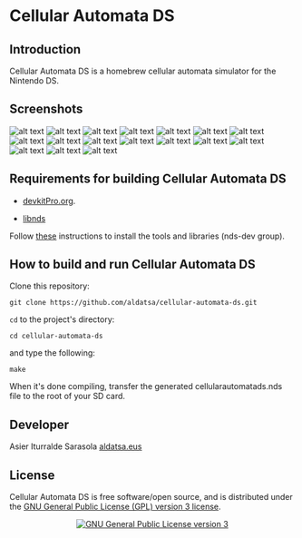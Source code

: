 # Cellular Automata DS

## Introduction

Cellular Automata DS is a homebrew cellular automata simulator for the Nintendo DS.


## Screenshots

![alt text](https://raw.githubusercontent.com/aldatsa/cellular-automata-ds/gh-pages/img/screenshots/automata-selection.png "Automata selection menu")
![alt text](https://raw.githubusercontent.com/aldatsa/cellular-automata-ds/gh-pages/img/screenshots/elementary-cellular-automata-rule-101.png "Elementary cellular automata rule 101")
![alt text](https://raw.githubusercontent.com/aldatsa/cellular-automata-ds/gh-pages/img/screenshots/elementary-cellular-automata-rule-126-random.png "Elementary cellular automata rule 126 random initial state")
![alt text](https://raw.githubusercontent.com/aldatsa/cellular-automata-ds/gh-pages/img/screenshots/langton-ant.png "Langton's ant")
![alt text](https://raw.githubusercontent.com/aldatsa/cellular-automata-ds/gh-pages/img/screenshots/langton-hexagonal-ant.png "Langton's hexagonal ant")
![alt text](https://raw.githubusercontent.com/aldatsa/cellular-automata-ds/gh-pages/img/screenshots/boolean-automata-von-neumann-neighborhood.png "Boolean automata Von Neumann neighborhood")
![alt text](https://raw.githubusercontent.com/aldatsa/cellular-automata-ds/gh-pages/img/screenshots/boolean-automata-moore-neighborhood.png "Boolean automata Moore neighborhood")
![alt text](https://raw.githubusercontent.com/aldatsa/cellular-automata-ds/gh-pages/img/screenshots/boolean-hexagonal-automata.png "Boolean hexagonal automata")
![alt text](https://raw.githubusercontent.com/aldatsa/cellular-automata-ds/gh-pages/img/screenshots/boolean-triangular-automata.png "Boolean triangular automata Von Neumann neighborhood")
![alt text](https://raw.githubusercontent.com/aldatsa/cellular-automata-ds/gh-pages/img/screenshots/boolean-triangular-automata-moore-neighborhood.png "Boolean triangular automata Moore neighborhood")
![alt text](https://raw.githubusercontent.com/aldatsa/cellular-automata-ds/gh-pages/img/screenshots/conway-game-of-life.png "Conway's game of life")
![alt text](https://raw.githubusercontent.com/aldatsa/cellular-automata-ds/gh-pages/img/screenshots/munching-squares.png "Munching squares")
![alt text](https://raw.githubusercontent.com/aldatsa/cellular-automata-ds/gh-pages/img/screenshots/BML-traffic-model.png "BML traffic model")
![alt text](https://raw.githubusercontent.com/aldatsa/cellular-automata-ds/gh-pages/img/screenshots/cyclic-cellular-automata.png "Cyclic cellular automata")
![alt text](https://raw.githubusercontent.com/aldatsa/cellular-automata-ds/gh-pages/img/screenshots/stepping-stone.png "Stepping stone")
![alt text](https://raw.githubusercontent.com/aldatsa/cellular-automata-ds/gh-pages/img/screenshots/color-selection-menu.png "Color selection menu")
![alt text](https://raw.githubusercontent.com/aldatsa/cellular-automata-ds/gh-pages/img/screenshots/language-selection.png "Language selection menu")

## Requirements for building Cellular Automata DS

* [devkitPro.org](http://devkitpro.org).

* [libnds](http://libnds.devkitpro.org/)

Follow [these](http://devkitpro.org/wiki/Getting_Started) instructions to install the tools and libraries (nds-dev group).


## How to build and run Cellular Automata DS

Clone this repository:

    git clone https://github.com/aldatsa/cellular-automata-ds.git

`cd` to the project's directory:

    cd cellular-automata-ds

and type the following:

    make

When it's done compiling, transfer the generated cellularautomatads.nds file to the root of your SD card.

## Developer

Asier Iturralde Sarasola [aldatsa.eus](http://aldatsa.eus)

## License

Cellular Automata DS is free software/open source, and is distributed under the [GNU General Public License (GPL) version 3 license](http://www.gnu.org/licenses/gpl.html).

<center><a class="license" rel="license" href="http://www.gnu.org/licenses/gpl.html"><img alt="GNU General Public License version 3" style="border-width:0" src="https://raw.githubusercontent.com/aldatsa/cellular-automata-ds/gh-pages/img/GPLv3_Logo.svg.png" /></a></center>
